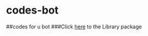 # codes-bot
##codes for u bot
###Click [here](https://github.com/badHuman/codes-bot/issues/1) to the Library package
